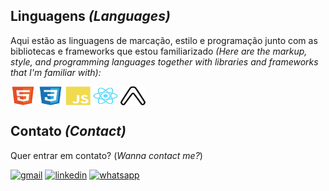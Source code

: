 ## Linguagens <i>(Languages)</i>
Aqui estão as linguagens de marcação, estilo e programação junto com as bibliotecas e frameworks que estou familiarizado <i>(Here are the markup, style, and programming languages together with libraries and frameworks that I'm familiar with):</i>

<div style="display: inline_block">
  <img align="center" alt="HTML" height="30" width="40" src="https://raw.githubusercontent.com/devicons/devicon/master/icons/html5/html5-original.svg">
  <img align="center" alt="CSS" height="30" width="40" src="https://raw.githubusercontent.com/devicons/devicon/master/icons/css3/css3-original.svg">
  <img align="center" alt="Js" height="30" width="40" src="https://raw.githubusercontent.com/devicons/devicon/master/icons/javascript/javascript-plain.svg">
  <img align="center" alt="React" height="30" width="40" src="https://raw.githubusercontent.com/devicons/devicon/master/icons/react/react-original.svg">
  <img align="center" alt="Expo" height="30" width="40" src="./logo.svg">
</div>
  
## Contato <i>(Contact)</i>
Quer entrar em contato? (<i>Wanna contact me?</i>)

<div>  
  <a href="mailto:carlos.filipe.ramos.12"><img alt="gmail" src="https://img.shields.io/badge/-Gmail-%23333?style=for-the-badge&logo=gmail&logoColor=red" target="_blank"></a>
  <a href="mailto:carlos.filipe.ramos.12"><img alt="linkedin" src="https://img.shields.io/badge/-Linkedin-%23333?style=for-the-badge&logo=linkedin&logoColor=blue" target="_blank"></a>
  <a href="https://wa.me/5585996835332"><img alt="whatsapp" src="https://img.shields.io/badge/WhatsApp-25D366?style=for-the-badge&logo=whatsapp&logoColor=white" target="_blank"></a> 
</div>

